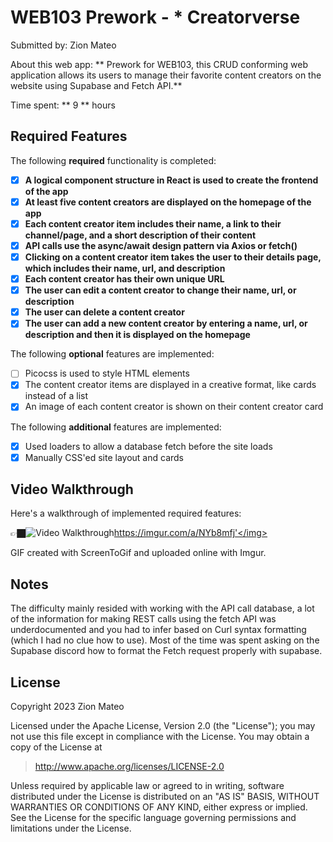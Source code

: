 # WEB103 Prework - * Creatorverse

Submitted by: Zion Mateo

About this web app: ** Prework for WEB103, this CRUD conforming web application allows its users to manage their favorite content creators on the website using Supabase and Fetch API.**

Time spent: ** 9 ** hours

## Required Features

The following **required** functionality is completed:

<!-- 👉🏿👉🏿👉🏿 Make sure to check off completed functionality below -->
- [X] **A logical component structure in React is used to create the frontend of the app**
- [X]  **At least five content creators are displayed on the homepage of the app**
- [X] **Each content creator item includes their name, a link to their channel/page, and a short description of their content**
- [X] **API calls use the async/await design pattern via Axios or fetch()**
- [X] **Clicking on a content creator item takes the user to their details page, which includes their name, url, and description**
- [X] **Each content creator has their own unique URL**
- [X] **The user can edit a content creator to change their name, url, or description**
- [X] **The user can delete a content creator**
- [X] **The user can add a new content creator by entering a name, url, or description and then it is displayed on the homepage**

The following **optional** features are implemented:

- [ ] Picocss is used to style HTML elements
- [X] The content creator items are displayed in a creative format, like cards instead of a list
- [X] An image of each content creator is shown on their content creator card

The following **additional** features are implemented:

* [X] Used loaders to allow a database fetch before the site loads
* [X] Manually CSS'ed site layout and cards 

## Video Walkthrough

Here's a walkthrough of implemented required features:

👉🏿<img src='https://imgur.com/a/NYb8mfj' title='Video Walkthrough' width='' alt='Video Walkthrough'>https://imgur.com/a/NYb8mfj'</img>

<!-- Replace this with whatever GIF tool you used! -->
GIF created with ScreenToGif and uploaded online with Imgur.
<!-- Recommended tools:
[Kap](https://getkap.co/) for macOS
[ScreenToGif](https://www.screentogif.com/) for Windows
[peek](https://github.com/phw/peek) for Linux. -->

## Notes

The difficulty mainly resided with working with the API call database, a lot of the information for making REST calls using the fetch API was underdocumented and you had to infer based on Curl syntax formatting (which I had no clue how to use). Most of the time was spent asking on the Supabase discord how to format the Fetch request properly with supabase.

## License

Copyright 2023 Zion Mateo

Licensed under the Apache License, Version 2.0 (the "License"); you may not use this file except in compliance with the License. You may obtain a copy of the License at

> http://www.apache.org/licenses/LICENSE-2.0

Unless required by applicable law or agreed to in writing, software distributed under the License is distributed on an "AS IS" BASIS, WITHOUT WARRANTIES OR CONDITIONS OF ANY KIND, either express or implied. See the License for the specific language governing permissions and limitations under the License.